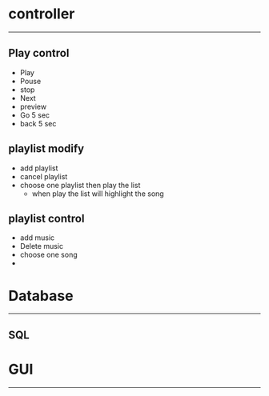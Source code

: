 # controller
***

## Play control

* Play 
* Pouse
* stop
* Next 
* preview
* Go 5 sec
* back 5 sec

## playlist modify

* add playlist
* cancel playlist
* choose one playlist then play the list
    * when play the list will highlight the song

## playlist control

* add music 
* Delete music
* choose one song 
* 

# Database

***

## SQL

 



# GUI

***

 



